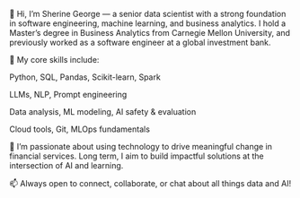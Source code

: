 👋 Hi, I’m Sherine George — a senior data scientist with a strong foundation in software engineering, machine learning, and business analytics. I hold a Master’s degree in Business Analytics from Carnegie Mellon University, and previously worked as a software engineer at a global investment bank.

🔧 My core skills include:

Python, SQL, Pandas, Scikit-learn, Spark

LLMs, NLP, Prompt engineering

Data analysis, ML modeling, AI safety & evaluation

Cloud tools, Git, MLOps fundamentals

🌱 I’m passionate about using technology to drive meaningful change in financial services. Long term, I aim to build impactful solutions at the intersection of AI and learning.

📫 Always open to connect, collaborate, or chat about all things data and AI!


